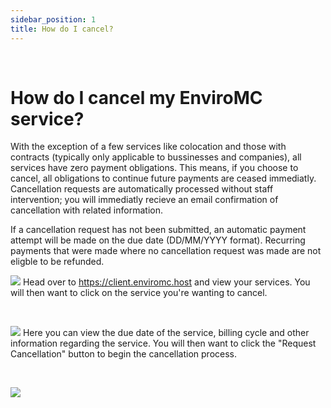 ```yaml
---
sidebar_position: 1
title: How do I cancel?
---
```

<br />

# How do I cancel my EnviroMC service?

With the exception of a few services like colocation and those with contracts (typically only applicable to bussinesses and companies), all services have zero payment obligations. This means, if you choose to cancel, all obligations to continue future payments are ceased immediatly. Cancellation requests are automatically processed without staff intervention; you will immediatly recieve an email confirmation of cancellation with related information.

If a cancellation request has not been submitted, an automatic payment attempt will be made on the due date (DD/MM/YYYY format). Recurring payments that were made where no cancellation request was made are not eligble to be refunded.



![](https://github.com/EnviroMC-Docs/Knowledgebase/blob/main/static/img/Cancellation-p1.png?raw=true)
Head over to https://client.enviromc.host and view your services. You will then want to click on the service you're wanting to cancel.

<br />

![](https://github.com/EnviroMC-Docs/Knowledgebase/blob/main/static/img/Cancellation-p2.png?raw=true)
Here you can view the due date of the service, billing cycle and other information regarding the service. You will then want to click the "Request Cancellation" button to begin the cancellation process. 

<br />

![](https://github.com/EnviroMC-Docs/Knowledgebase/blob/main/static/img/Cancellation-p3.png?raw=true)
